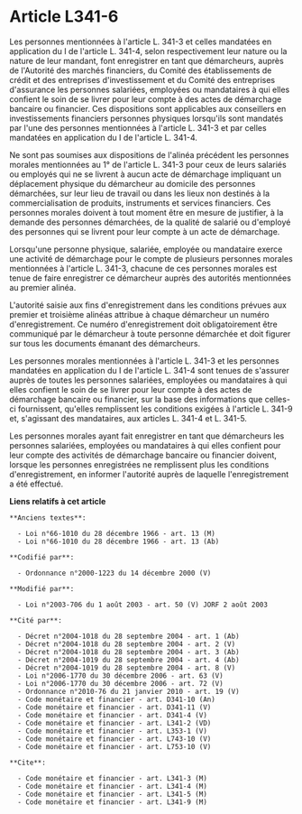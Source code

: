 # Article L341-6

Les personnes mentionnées à l'article L. 341-3 et celles mandatées en application du I de l'article L. 341-4, selon
respectivement leur nature ou la nature de leur mandant, font enregistrer en tant que démarcheurs, auprès de l'Autorité des
marchés financiers, du Comité des établissements de crédit et des entreprises d'investissement et du Comité des entreprises
d'assurance les personnes salariées, employées ou mandataires à qui elles confient le soin de se livrer pour leur compte à
des actes de démarchage bancaire ou financier. Ces dispositions sont applicables aux conseillers en investissements
financiers personnes physiques lorsqu'ils sont mandatés par l'une des personnes mentionnées à l'article L. 341-3 et par
celles mandatées en application du I de l'article L. 341-4.

Ne sont pas soumises aux dispositions de l'alinéa précédent les personnes morales mentionnées au 1° de l'article L. 341-3
pour ceux de leurs salariés ou employés qui ne se livrent à aucun acte de démarchage impliquant un déplacement physique du
démarcheur au domicile des personnes démarchées, sur leur lieu de travail ou dans les lieux non destinés à la
commercialisation de produits, instruments et services financiers. Ces personnes morales doivent à tout moment être en mesure
de justifier, à la demande des personnes démarchées, de la qualité de salarié ou d'employé des personnes qui se livrent pour
leur compte à un acte de démarchage.

Lorsqu'une personne physique, salariée, employée ou mandataire exerce une activité de démarchage pour le compte de plusieurs
personnes morales mentionnées à l'article L. 341-3, chacune de ces personnes morales est tenue de faire enregistrer ce
démarcheur auprès des autorités mentionnées au premier alinéa.

L'autorité saisie aux fins d'enregistrement dans les conditions prévues aux premier et troisième alinéas attribue à chaque
démarcheur un numéro d'enregistrement. Ce numéro d'enregistrement doit obligatoirement être communiqué par le démarcheur à
toute personne démarchée et doit figurer sur tous les documents émanant des démarcheurs.

Les personnes morales mentionnées à l'article L. 341-3 et les personnes mandatées en application du I de l'article L. 341-4
sont tenues de s'assurer auprès de toutes les personnes salariées, employées ou mandataires à qui elles confient le soin de
se livrer pour leur compte à des actes de démarchage bancaire ou financier, sur la base des informations que celles-ci
fournissent, qu'elles remplissent les conditions exigées à l'article L. 341-9 et, s'agissant des mandataires, aux articles L.
341-4 et L. 341-5.

Les personnes morales ayant fait enregistrer en tant que démarcheurs les personnes salariées, employées ou mandataires à qui
elles confient pour leur compte des activités de démarchage bancaire ou financier doivent, lorsque les personnes enregistrées
ne remplissent plus les conditions d'enregistrement, en informer l'autorité auprès de laquelle l'enregistrement a été
effectué.

**Liens relatifs à cet article**

	**Anciens textes**:

	  - Loi n°66-1010 du 28 décembre 1966 - art. 13 (M)
	  - Loi n°66-1010 du 28 décembre 1966 - art. 13 (Ab)

	**Codifié par**:

	  - Ordonnance n°2000-1223 du 14 décembre 2000 (V)

	**Modifié par**:

	  - Loi n°2003-706 du 1 août 2003 - art. 50 (V) JORF 2 août 2003

	**Cité par**:

	  - Décret n°2004-1018 du 28 septembre 2004 - art. 1 (Ab)
	  - Décret n°2004-1018 du 28 septembre 2004 - art. 2 (V)
	  - Décret n°2004-1018 du 28 septembre 2004 - art. 3 (Ab)
	  - Décret n°2004-1019 du 28 septembre 2004 - art. 4 (Ab)
	  - Décret n°2004-1019 du 28 septembre 2004 - art. 8 (V)
	  - Loi n°2006-1770 du 30 décembre 2006 - art. 63 (V)
	  - Loi n°2006-1770 du 30 décembre 2006 - art. 72 (V)
	  - Ordonnance n°2010-76 du 21 janvier 2010 - art. 19 (V)
	  - Code monétaire et financier - art. D341-10 (An)
	  - Code monétaire et financier - art. D341-11 (V)
	  - Code monétaire et financier - art. D341-4 (V)
	  - Code monétaire et financier - art. L341-2 (VD)
	  - Code monétaire et financier - art. L353-1 (V)
	  - Code monétaire et financier - art. L743-10 (V)
	  - Code monétaire et financier - art. L753-10 (V)

	**Cite**:

	  - Code monétaire et financier - art. L341-3 (M)
	  - Code monétaire et financier - art. L341-4 (M)
	  - Code monétaire et financier - art. L341-5 (M)
	  - Code monétaire et financier - art. L341-9 (M)
